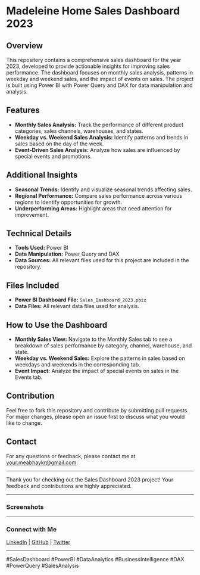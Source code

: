 # Madeleine Home Sales Dashboard 2023

## Overview

This repository contains a comprehensive sales dashboard for the year 2023, developed to provide actionable insights for improving sales performance. The dashboard focuses on monthly sales analysis, patterns in weekday and weekend sales, and the impact of events on sales. The project is built using Power BI with Power Query and DAX for data manipulation and analysis.

## Features

- **Monthly Sales Analysis:** Track the performance of different product categories, sales channels, warehouses, and states.
- **Weekday vs. Weekend Sales Analysis:** Identify patterns and trends in sales based on the day of the week.
- **Event-Driven Sales Analysis:** Analyze how sales are influenced by special events and promotions.

## Additional Insights

- **Seasonal Trends:** Identify and visualize seasonal trends affecting sales.
- **Regional Performance:** Compare sales performance across various regions to identify opportunities for growth.
- **Underperforming Areas:** Highlight areas that need attention for improvement.

## Technical Details

- **Tools Used:** Power BI
- **Data Manipulation:** Power Query and DAX
- **Data Sources:** All relevant files used for this project are included in the repository.

## Files Included

- **Power BI Dashboard File:** `Sales_Dashboard_2023.pbix`
- **Data Files:** All relevant data files used for analysis.

## How to Use the Dashboard

- **Monthly Sales View:** Navigate to the Monthly Sales tab to see a breakdown of sales performance by category, channel, warehouse, and state.
- **Weekday vs. Weekend Sales:** Explore the patterns in sales based on weekdays and weekends in the corresponding tab.
- **Event Impact:** Analyze the impact of special events on sales in the Events tab.

## Contribution

Feel free to fork this repository and contribute by submitting pull requests. For major changes, please open an issue first to discuss what you would like to change.

## Contact

For any questions or feedback, please contact me at [your.meabhaykr@gmail.com](mailto:meabhaykr@gmail.com).

---

Thank you for checking out the Sales Dashboard 2023 project! Your feedback and contributions are highly appreciated.

---

### Screenshots


---

### Connect with Me

[LinkedIn](https://www.linkedin.com/in/yourprofile) | [GitHub](https://github.com/yourusername) | [Twitter](https://twitter.com/yourusername)

---

#SalesDashboard #PowerBI #DataAnalytics #BusinessIntelligence #DAX #PowerQuery #SalesAnalysis
